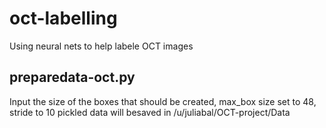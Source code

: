 # oct-labelling
Using neural nets to help labele OCT images

## preparedata-oct.py
Input the size of the boxes that should be created, max_box size set to 48, stride to 10
pickled data will besaved in /u/juliabal/OCT-project/Data
